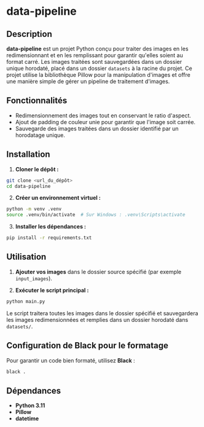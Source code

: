 # data-pipeline

## Description

**data-pipeline** est un projet Python conçu pour traiter des images en les redimensionnant et en les remplissant pour garantir qu'elles soient au format carré. Les images traitées sont sauvegardées dans un dossier unique horodaté, placé dans un dossier `datasets` à la racine du projet. Ce projet utilise la bibliothèque Pillow pour la manipulation d'images et offre une manière simple de gérer un pipeline de traitement d'images.

## Fonctionnalités

- Redimensionnement des images tout en conservant le ratio d'aspect.
- Ajout de padding de couleur unie pour garantir que l'image soit carrée.
- Sauvegarde des images traitées dans un dossier identifié par un horodatage unique.

## Installation

1. **Cloner le dépôt :**

  ```bash
  git clone <url_du_dépôt>
  cd data-pipeline
  ```

2. **Créer un environnement virtuel :**

  ```bash
  python -m venv .venv
  source .venv/bin/activate  # Sur Windows : .venv\Scripts\activate
  ```

3. **Installer les dépendances :**

  ```bash
  pip install -r requirements.txt
  ```


## Utilisation

1. **Ajouter vos images** dans le dossier source spécifié (par exemple `input_images`).

2. **Exécuter le script principal :**

  ```bash
  python main.py
  ```

  Le script traitera toutes les images dans le dossier spécifié et sauvegardera les images redimensionnées et remplies dans un dossier horodaté dans `datasets/`.


## Configuration de Black pour le formatage

Pour garantir un code bien formaté, utilisez **Black** :

```bash
black .
```

## Dépendances

- **Python 3.11**
- **Pillow**
- **datetime**
